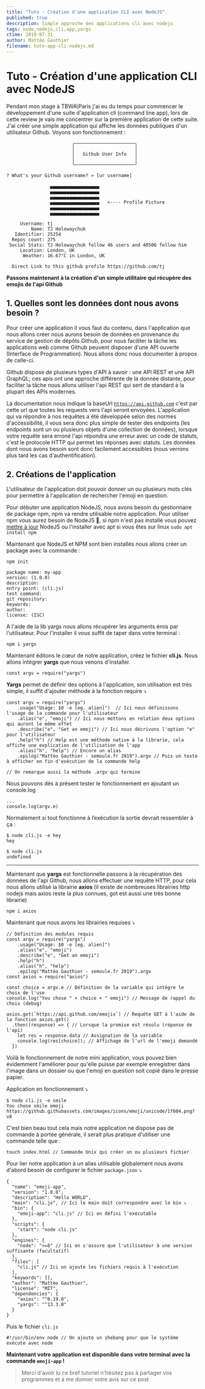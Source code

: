 ```yaml
---
title: "Tuto - Création d'une application CLI avec NodeJS"
published: true
description: Simple approche des applications cli avec nodejs
tags: node,nodejs,cli,app,yargs
ctime: 2019-07-31
author: Mattèo Gauthier
filename: tuto-app-cli-nodejs.md
---
```

# Tuto - Création d'une application CLI avec NodeJS

Pendant mon stage à TBWA\Paris j'ai eu du temps pour commencer le développement d'une suite d'application cli (command line app), lors de cette review je vais me concentrer sur la première application de cette suite. J'ai créér une simple application qui affiche les données publiques d'un utilisateur Github. Voyons son fonctionnement :

    						╭──────────────────────╮
    						│                      │
    						│   Github User Info   │
    						│                      │
    						╰──────────────────────╯
    
    ? What's your Github username? » [ur username]

    				▄▄▄▄▄▄▄▄▄▄▄▄▄▄▄▄▄▄
    				▄▄▄▄▄▄▄▄▄▄▄▄▄▄▄▄▄▄
    				▄▄▄▄▄▄▄▄▄▄▄▄▄▄▄▄▄▄
    				▄▄▄▄▄▄▄▄▄▄▄▄▄▄▄▄▄▄   <---- Profile Picture
    				▄▄▄▄▄▄▄▄▄▄▄▄▄▄▄▄▄▄
    				▄▄▄▄▄▄▄▄▄▄▄▄▄▄▄▄▄▄
    
         Username: tj
             Name: TJ Holowaychuk
       Identifier: 25254
      Repos count: 275
     Social Stats: TJ Holowaychuk follow 46 users and 40506 follow him
         Location: London, UK
          Weather: 16.67°C in London, UK
    
      Direct Link to this github profile https://github.com/tj

**Passons maintenant à la création d'un simple utilitaire qui récupère des emojis de l'api Github**

## 1. Quelles sont les données dont nous avons besoin ?

Pour créer une application il vous faut du contenu, dans l'application que nous allons créer nous aurons besoin de données en provenance du service de gestion de dépôts Github, pour nous faciliter la tâche les applications web comme Github peuvent disposer d'une API ouverte (Interface de Programmation). Nous allons donc nous documenter à propos de celle-ci.

Github dispose de plusieurs types d'API à savoir : une API REST et une API GraphQL; ces apis ont une approche différente de la donnée distante, pour faciliter la tâche nous allons utiliser l'api REST qui sert de standard à la plupart des APIs modernes.

La documentation nous indique la baseUrl [`https://api.github.com`](https://api.github.com/) c'est par cette url que toutes les requests vers l'api seront envoyées. L'application qui va répondre à nos requêtes a été développée selon des normes d'accessibilité, il vous sera donc plus simple de tester des endpoints (les endpoints sont un ou plusieurs objets d'une collection de données), lorsque votre requête sera erroné l'api répondra une erreur avec un code de statuts, c'est le protocole HTTP qui permet les réponses avec statuts. Les données dont nous avons besoin sont donc facilement accessibles (nous verrons plus tard les cas d'authentification).

## 2. Créations de l'application

L'utilisateur de l'application doit pouvoir donner un ou plusieurs mots clés pour permettre à l'application de rechercher l'emoji en question.

Pour débuter une application NodeJS, nous avons besoin du gestionnaire de package npm, npm va rendre utilisable notre application. Pour utiliser npm vous aurez besoin de NodeJS 🤪, si npm n'est pas installé vous pouvez [mettre à jour](http://nodejs.org/downloads) NodeJS ou l'installer avec apt si vous êtes sur linux `sudo apt install npm`

Maintenant que NodeJS et NPM sont bien installés nous allons créer un package avec la commande :

    npm init
    
    package name: my-app
    version: (1.0.0)
    description:
    entry point: (cli.js)
    test command:
    git repository:
    keywords:
    author:
    license: (ISC)

A l'aide de la lib yargs nous allons récupérer les arguments émis par l'utilisateur. Pour l'installer il vous suffit de taper dans votre terminal :

    npm i yargs

Maintenant éditons le cœur de notre application, créez le fichier **cli.js**. Nous allons intégrer **yargs** que nous venons d'installer.

    const argv = require("yargs")

**Yargs** permet de définir des options à l'application, son utilisation est très simple, il suffit d'ajouter méthode à la fonction require ⤵️

    const argv = require("yargs")
        .usage("Usage: $0 -e [eg. alien]")  // Ici nous définissons l'usage de la commande pour l'utilisateur
        .alias("e", "emoji") // Ici nous mettons en relation deux options qui auront le même effet
        .describe("e", "Get an emoji") // Ici nous décrivons l'option "e" pour l'utilisateur
        .help("h") // Help est une méthode native à la librarie, cela affiche une explication de l'utilisation de l'app
        .alias("h", "help") // Encore un alias
        .epilog("Mattèo Gauthier - semoule.fr 2019").argv // Puis un texte à afficher en fin d'exécution de la commande help
    																											// On remarque aussi la méthode .argv qui termine

Nous pouvons dès à présent tester le fonctionnement en ajoutant un console.log

    ...
    console.log(argv.e)

Normalement si tout fonctionne à l’exécution la sortie devrait ressembler à ça :

    $ node cli.js -e hey
    hey
    
    $ node cli.js
    undefined

---

Maintenant que **yargs** est fonctionnelle passons à la récupération des données de l'api Github, nous allons effectuer une requête HTTP, pour cela nous allons utilisé la librairie **axios** (il existe de nombreuses librairies http nodejs mais axios reste la plus connues, got est aussi une très bonne librairie)

    npm i axios

Maintenant que nous avons les librairies requises ⤵️

    // Définition des modules requis
    const argv = require("yargs")
        .usage("Usage: $0 -e [eg. alien]")
        .alias("e", "emoji")
        .describe("e", "Get an emoji")
        .help("h")
        .alias("h", "help")
        .epilog("Mattèo Gauthier - semoule.fr 2019").argv
    const axios = require("axios")
    
    const choice = argv.e // Définition de la variable qui intégre le choix de l'use
    console.log("You chose " + choice + " emoji") // Message de rappel du choix (debug)
    
    axios.get(`https://api.github.com/emojis`) // Requête GET à l'aide de la fonction axios.get()
      .then((response) => { // Lorsque la promise est résolu (réponse de l'api)
        let res = response.data // Assignation de la variable
        console.log(res[choice]); // Affichage de l'url de l'emoji demandé
      })

Voilà le fonctionnement de notre mini application, vous pouvez bien évidemment l'améliorer pour qu'elle puisse par exemple enregistrer dans l'image dans un dossier ou que l'emoji en question soit copié dans le presse papier.

Application en fonctionnement ⤵️

    $ node cli.js -e smile
    You chose smile emoji
    https://github.githubassets.com/images/icons/emoji/unicode/1f604.png?v8

C'est bien beau tout cela mais notre application ne dispose pas de commande à portée générale, il serait plus pratique d'utiliser une commande telle que :

    touch index.html // Commande Unix qui créer un ou plusieurs fichier

Pour lier notre application à un alias utilisable globalement nous avons d'abord besoin de configurer le fichier `package.json` ⤵️

    {
      "name": "emoji-app",
      "version": "1.0.0",
      "description": "Hello WORLD",
      "main": "cli.js", // Ici le main doit correspondre avec le bin ⤵️
      "bin": {
        "emoji-app": "cli.js" // Ici on défini l'exécutable
      },
      "scripts": {
        "start": "node cli.js"
      },
      "engines": {
        "node": ">=8" // Ici on s'assure que l'utilisateur à une version suffisante (facultatif)
      },
      "files": [
        "cli.js" // Ici on ajoute les fichiers requis à l'exécution
      ],
      "keywords": [],
      "author": "Mattèo Gauthier",
      "license": "MIT",
      "dependencies": {
        "axios": "^0.19.0",
        "yargs": "^13.3.0"
      }
    }

Puis le fichier `cli.js`

    #!/usr/bin/env node // On ajoute un shebang pour que le système exécute avec node

**Maintenant votre application est disponible dans votre terminal avec la commande `emoji-app` !**

> Merci d'avoir lu ce bref tutoriel n'hésitez pas à partager vos programmes et à me donner votre avis sur ce post
> 
